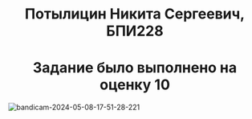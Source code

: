 <h1 align = 'center'>Потылицин Никита Сергеевич, БПИ228</h1>
<h1 align = 'center'>Задание было выполнено на оценку 10</h1>

![bandicam-2024-05-08-17-51-28-221](https://github.com/nikitaptl/works_ACS_OS/assets/145208333/684e2853-429d-4daa-b97d-fe0586d3213e)
